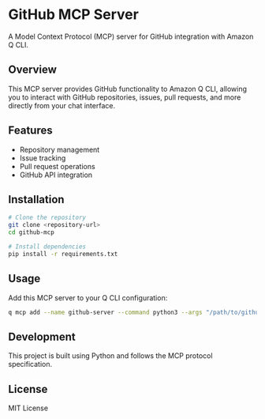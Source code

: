 # GitHub MCP Server

A Model Context Protocol (MCP) server for GitHub integration with Amazon Q CLI.

## Overview

This MCP server provides GitHub functionality to Amazon Q CLI, allowing you to interact with GitHub repositories, issues, pull requests, and more directly from your chat interface.

## Features

- Repository management
- Issue tracking
- Pull request operations
- GitHub API integration

## Installation

```bash
# Clone the repository
git clone <repository-url>
cd github-mcp

# Install dependencies
pip install -r requirements.txt
```

## Usage

Add this MCP server to your Q CLI configuration:

```bash
q mcp add --name github-server --command python3 --args "/path/to/github_mcp_server.py"
```

## Development

This project is built using Python and follows the MCP protocol specification.

## License

MIT License
